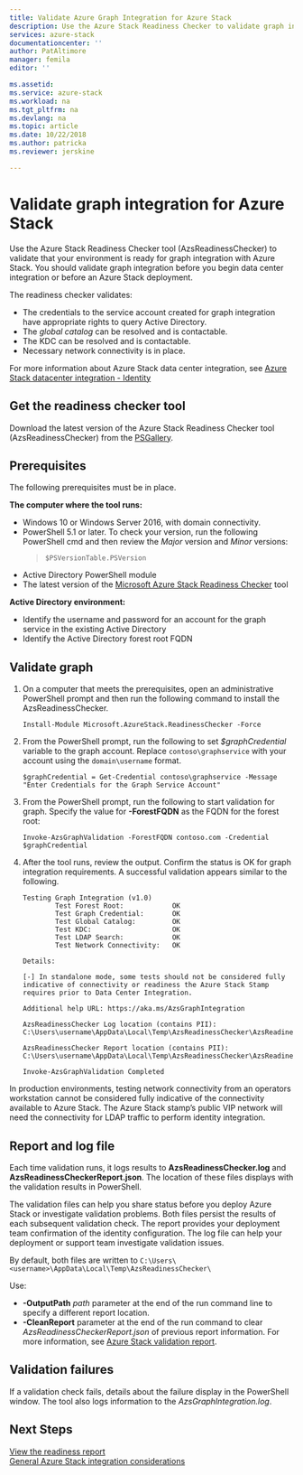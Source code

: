 ```yaml
---
title: Validate Azure Graph Integration for Azure Stack
description: Use the Azure Stack Readiness Checker to validate graph integration for Azure Stack.
services: azure-stack
documentationcenter: ''
author: PatAltimore
manager: femila
editor: ''

ms.assetid:
ms.service: azure-stack
ms.workload: na
ms.tgt_pltfrm: na
ms.devlang: na
ms.topic: article
ms.date: 10/22/2018
ms.author: patricka
ms.reviewer: jerskine

---
```


# Validate graph integration for Azure Stack

Use the Azure Stack Readiness Checker tool (AzsReadinessChecker) to validate that your environment is ready for graph integration with Azure Stack. You should validate graph integration before you begin data center integration or before an Azure Stack deployment.

The readiness checker validates:

* The credentials to the service account created for graph integration have appropriate rights to query Active Directory.
* The *global catalog* can be resolved and is contactable.
* The KDC can be resolved and is contactable.
* Necessary network connectivity is in place.

For more information about Azure Stack data center integration, see [Azure Stack datacenter integration - Identity](azure-stack-integrate-identity.md)

## Get the readiness checker tool

Download the latest version of the Azure Stack Readiness Checker tool (AzsReadinessChecker) from the [PSGallery](https://aka.ms/AzsReadinessChecker).

## Prerequisites

The following prerequisites must be in place.

**The computer where the tool runs:**

* Windows 10 or Windows Server 2016, with domain connectivity.
* PowerShell 5.1 or later. To check your version, run the following PowerShell cmd and then review the *Major* version and *Minor* versions:  
   > `$PSVersionTable.PSVersion`
* Active Directory PowerShell module
* The latest version of the [Microsoft Azure Stack Readiness Checker](https://aka.ms/AzsReadinessChecker) tool

**Active Directory environment:**

* Identify the username and password for an account for the graph service in the existing Active Directory
* Identify the Active Directory forest root FQDN

## Validate graph

1. On a computer that meets the prerequisites, open an administrative PowerShell prompt and then run the following command to install the AzsReadinessChecker.

     `Install-Module Microsoft.AzureStack.ReadinessChecker -Force`

1. From the PowerShell prompt, run the following to set *$graphCredential* variable to the graph account. Replace `contoso\graphservice` with your account using the `domain\username` format.

    `$graphCredential = Get-Credential contoso\graphservice -Message "Enter Credentials for the Graph Service Account"`

1. From the PowerShell prompt, run the following to start validation for graph. Specify the value for **-ForestFQDN** as the FQDN for the forest root:

     `Invoke-AzsGraphValidation -ForestFQDN contoso.com -Credential $graphCredential`

1. After the tool runs, review the output. Confirm the status is OK for graph integration requirements. A successful validation appears similar to the following.

    ```
    Testing Graph Integration (v1.0)
            Test Forest Root:            OK
            Test Graph Credential:       OK
            Test Global Catalog:         OK
            Test KDC:                    OK
            Test LDAP Search:            OK
            Test Network Connectivity:   OK

    Details:

    [-] In standalone mode, some tests should not be considered fully indicative of connectivity or readiness the Azure Stack Stamp requires prior to Data Center Integration.

    Additional help URL: https://aka.ms/AzsGraphIntegration

    AzsReadinessChecker Log location (contains PII): C:\Users\username\AppData\Local\Temp\AzsReadinessChecker\AzsReadinessChecker.log

    AzsReadinessChecker Report location (contains PII): C:\Users\username\AppData\Local\Temp\AzsReadinessChecker\AzsReadinessCheckerReport.json

    Invoke-AzsGraphValidation Completed
    ```

In production environments, testing network connectivity from an operators workstation cannot be considered fully indicative of the connectivity available to Azure Stack. The Azure Stack stamp’s public VIP network will need the connectivity for LDAP traffic to perform identity integration.

## Report and log file

Each time validation runs, it logs results to **AzsReadinessChecker.log** and **AzsReadinessCheckerReport.json**. The location of these files displays with the validation results in PowerShell.

The validation files can help you share status before you deploy Azure Stack or investigate validation problems. Both files persist the results of each subsequent validation check. The report provides your deployment team confirmation of the identity configuration. The log file can help your deployment or support team investigate validation issues.

By default, both files are written to
`C:\Users\<username>\AppData\Local\Temp\AzsReadinessChecker\`

Use:

* **-OutputPath** *path* parameter at the end of the run command line to specify a different report location.
* **-CleanReport** parameter at the end of the run command to clear *AzsReadinessCheckerReport.json* of previous report information. For more information, see [Azure Stack validation report](azure-stack-validation-report.md).

## Validation failures

If a validation check fails, details about the failure display in the PowerShell window. The tool also logs information to the *AzsGraphIntegration.log*.

## Next Steps

[View the readiness report](azure-stack-validation-report.md)  
[General Azure Stack integration considerations](azure-stack-datacenter-integration.md)  
